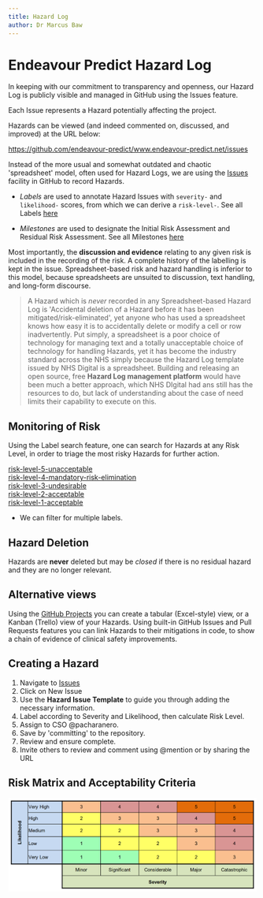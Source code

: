 ```yaml
---
title: Hazard Log
author: Dr Marcus Baw
---
```


# Endeavour Predict Hazard Log

In keeping with our commitment to transparency and openness, our Hazard Log is publicly visible and managed in GitHub using the Issues feature.

Each Issue represents a Hazard potentially affecting the project.

Hazards can be viewed (and indeed commented on, discussed, and improved) at the URL below:

https://github.com/endeavour-predict/www.endeavour-predict.net/issues

Instead of the more usual and somewhat outdated and chaotic 'spreadsheet' model, often used for Hazard Logs, we are using the [Issues](https://github.com/endeavour-predict/www.endeavour-predict.net/issues/issues) facility in GitHub to record Hazards.

- _Labels_ are used to annotate Hazard Issues with `severity-` and `likelihood-` scores, from which we can derive a `risk-level-`. See all Labels [here](https://github.com/endeavour-predict/www.endeavour-predict.net/issues/labels)

- _Milestones_ are used to designate the Initial Risk Assessment and Residual Risk Assessment. See all Milestones [here](https://github.com/endeavour-predict/www.endeavour-predict.net/issues/milestones)

Most importantly, the **discussion and evidence** relating to any given risk is included in the recording of the risk. A complete history of the labelling is kept in the issue. Spreadsheet-based risk and hazard handling is inferior to this model, because spreadsheets are unsuited to discussion, text handling, and long-form discourse.

> A Hazard which is _never_ recorded in any Spreadsheet-based Hazard Log is 'Accidental deletion of a Hazard before it has been mitigated/risk-eliminated', yet anyone who has used a spreadsheet knows how easy it is to accidentally delete or modify a cell or row inadvertently.
> Put simply, a spreadsheet is a poor choice of technology for managing text and a totally unacceptable choice of technology for handling Hazards, yet it has become the industry standard across the NHS simply because the Hazard Log template issued by NHS Digital is a spreadsheet. Building and releasing an open source, free **Hazard Log management platform** would have been much a better approach, which NHS DIgital had ans still has the resources to do, but lack of understanding about the case of need limits their capability to execute on this.

## Monitoring of Risk

Using the Label search feature, one can search for Hazards at any Risk Level, in order to triage the most risky Hazards for further action.

[risk-level-5-unacceptable](https://github.com/endeavour-predict/www.endeavour-predict.net/issues/labels/risk-level-5-unacceptable)  
[risk-level-4-mandatory-risk-elimination](https://github.com/endeavour-predict/www.endeavour-predict.net/issues/labels/risk-level-4-mandatory-risk-elimination)  
[risk-level-3-undesirable](https://github.com/endeavour-predict/www.endeavour-predict.net/issues/labels/risk-level-3-undesirable)  
[risk-level-2-acceptable](https://github.com/endeavour-predict/www.endeavour-predict.net/issues/labels/risk-level-2-acceptable)  
[risk-level-1-acceptable](https://github.com/endeavour-predict/www.endeavour-predict.net/issues/labels/risk-level-1-acceptable)

- We can filter for multiple labels.

## Hazard Deletion

Hazards are **never** deleted but may be _closed_ if there is no residual hazard and they are no longer relevant.

## Alternative views

Using the [GitHub Projects](hhttps://github.com/endeavour-predict/www.endeavour-predict.net/issues/projects) you can create a tabular (Excel-style) view, or a Kanban (Trello) view of your Hazards. Using built-in GitHub Issues and Pull Requests features you can link Hazards to their mitigations in code, to show a chain of evidence of clinical safety improvements.

## Creating a Hazard

1. Navigate to [Issues](https://github.com/endeavour-predict/www.endeavour-predict.net/issues/issues)
2. Click on New Issue
3. Use the **Hazard Issue Template** to guide you through adding the necessary information.
4. Label according to Severity and Likelihood, then calculate Risk Level.
5. Assign to CSO @pacharanero.
6. Save by 'committing' to the repository.
7. Review and ensure complete.
8. Invite others to review and comment using @mention or by sharing the URL

## Risk Matrix and Acceptability Criteria

![risk-matrix](_assets/_images/risk-matrix.png)